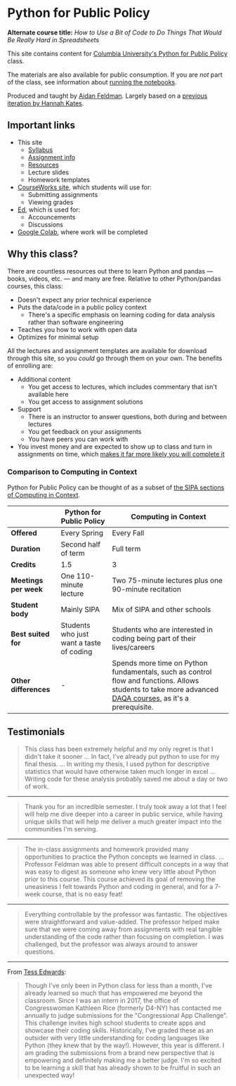 # Python for Public Policy

**Alternate course title:** _How to Use a Bit of Code to Do Things That Would Be Really Hard in Spreadsheets_

This site contains content for [Columbia University's Python for Public Policy](syllabus.md) class.

The materials are also available for public consumption. If you are _not_ part of the class, see information about [running the notebooks](resources.md#jupyter-outside-this-course).

Produced and taught by [Aidan Feldman](https://api.afeld.me/). Largely based on a [previous iteration by Hannah Kates](https://github.com/hannahkates/nyu-python-public-policy).

## Important links

- This site
  - [Syllabus](syllabus.md)
  - [Assignment info](assignments.md)
  - [Resources](resources.md)
  - Lecture slides
  - Homework templates
- [CourseWorks site](https://courseworks2.columbia.edu/courses/187089), which students will use for:
  - Submitting assignments
  - Viewing grades
- [Ed](https://courseworks2.columbia.edu/courses/187089/external_tools/37606?display=borderless), which is used for:
  - Accouncements
  - Discussions
- [Google Colab](https://colab.research.google.com), where work will be completed

## Why this class?

There are countless resources out there to learn Python and pandas — books, videos, etc. — and many are free. Relative to other Python/pandas courses, this class:

- Doesn't expect any prior technical experience
- Puts the data/code in a public policy context
  - There's a specific emphasis on learning coding for data analysis rather than software engineering
- Teaches you how to work with open data
- Optimizes for minimal setup

All the lectures and assignment templates are available for download through this site, so you _could_ go through them on your own. The benefits of enrolling are:

- Additional content
  - You get access to lectures, which includes commentary that isn't available here
  - You get access to assignment solutions
- Support
  - There is an instructor to answer questions, both during and between lectures
  - You get feedback on your assignments
  - You have peers you can work with
- You invest money and are expected to show up to class and turn in assignments on time, which [makes it far more likely you will complete it](https://mashable.com/archive/warning-college-may-be-a-waste-of-your-time-and-money)

### Comparison to Computing in Context

Python for Public Policy can be thought of as a subset of [the SIPA sections of Computing in Context](https://www.cs.columbia.edu/2016/computing-in-context-a-computer-science-course-for-liberal-arts-majors-expands-with-new-sipa-track/).

|                       | Python for Public Policy                 | Computing in Context                                                                                                                                             |
| --------------------- | ---------------------------------------- | ---------------------------------------------------------------------------------------------------------------------------------------------------------------- |
| **Offered**           | Every Spring                             | Every Fall                                                                                                                                                       |
| **Duration**          | Second half of term                      | Full term                                                                                                                                                        |
| **Credits**           | 1.5                                      | 3                                                                                                                                                                |
| **Meetings per week** | One 110-minute lecture                   | Two 75-minute lectures plus one 90-minute recitation                                                                                                             |
| **Student body**      | Mainly SIPA                              | Mix of SIPA and other schools                                                                                                                                    |
| **Best suited for**   | Students who just want a taste of coding | Students who are interested in coding being part of their lives/careers                                                                                          |
| **Other differences** | -                                        | Spends more time on Python fundamentals, such as control flow and functions. Allows students to take more advanced [DAQA courses][daqa], as it's a prerequisite. |

[daqa]: https://bulletin.columbia.edu/sipa/specializations/daqa/#coursestext

## Testimonials

> This class has been extremely helpful and my only regret is that I didn't take it sooner … In fact, I've already put python to use for my final thesis. … In writing my thesis, I used python for descriptive statistics that would have otherwise taken much longer in excel … Writing code for these analysis probably saved me about a day or two of work.

---

> Thank you for an incredible semester. I truly took away a lot that I feel will help me dive deeper into a career in public service, while having unique skills that will help me deliver a much greater impact into the communities I'm serving.

---

> The in-class assignments and homework provided many opportunities to practice the Python concepts we learned in class. … Professor Feldman was able to present difficult concepts in a way that was easy to digest as someone who knew very little about Python prior to this course. This course achieved its goal of removing the uneasiness I felt towards Python and coding in general, and for a 7-week course, that is no easy feat!

---

> Everything controllable by the professor was fantastic. The objectives were straightforward and value-added. The professor helped make sure that we were coming away from assignments with real tangible understanding of the code rather than focusing on completion. I was challenged, but the professor was always around to answer questions.

---

From [Tess Edwards](https://www.linkedin.com/in/tess-edwards/):

> Though I've only been in Python class for less than a month, I've already learned so much that has empowered me beyond the classroom. Since I was an intern in 2017, the office of Congresswoman Kathleen Rice (formerly D4-NY) has contacted me annually to judge submissions for the "Congressional App Challenge". This challenge invites high school students to create apps and showcase their coding skills. Historically, I've graded these as an outsider with very little understanding for coding languages like Python (they knew that by the way!). However, this year is different. I am grading the submissions from a brand new perspective that is empowering and definitely making me a better judge. I'm so excited to be learning a skill that has already shown to be fruitful in such an unexpected way!
